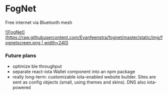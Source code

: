 # FogNet
Free internet via Bluetooth mesh

[![FogNet](https://raw.githubusercontent.com/Evanfeenstra/fognet/master/static/img/fognetscreen.png | width=240)](https://vimeo.com/252654479)

### Future plans

 - optimize ble throughput
 - separate react-iota Wallet component into an npm package
 - really long-term: customizable iota-enabled website builder. Sites are sent as config objects (small, using themes and skins). DNS also iota-powered
